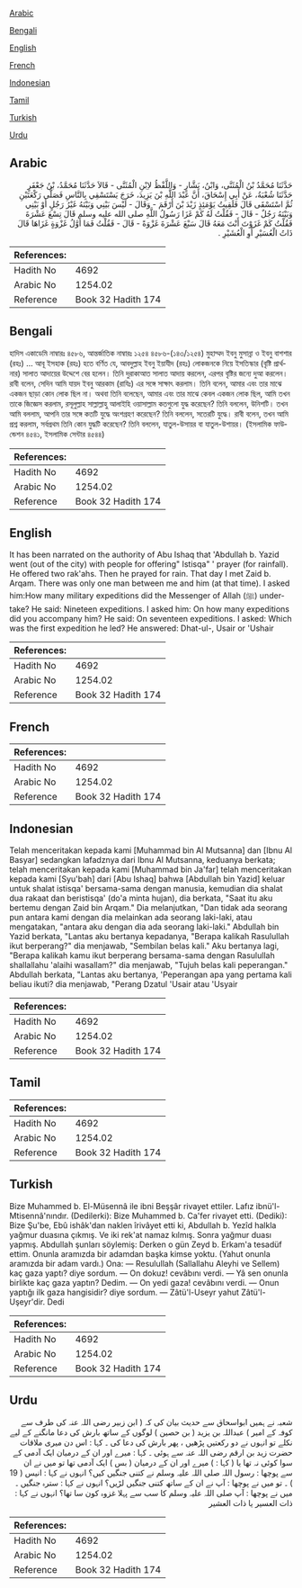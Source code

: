 [Arabic](#arabic)

[Bengali](#bengali)

[English](#english)

[French](#french)

[Indonesian](#indonesian)

[Tamil](#tamil)

[Turkish](#turkish)

[Urdu](#urdu)

## Arabic


<div dir="rtl" lang="ar" style={{fontSize:'larger',backgroundColor:'#f8f9fa',padding:20}}>
حَدَّثَنَا مُحَمَّدُ بْنُ الْمُثَنَّى، وَابْنُ، بَشَّارٍ - وَاللَّفْظُ لاِبْنِ الْمُثَنَّى - قَالاَ حَدَّثَنَا مُحَمَّدُ، بْنُ جَعْفَرٍ حَدَّثَنَا شُعْبَةُ، عَنْ أَبِي إِسْحَاقَ، أَنَّ عَبْدَ اللَّهِ بْنَ يَزِيدَ، خَرَجَ يَسْتَسْقِي بِالنَّاسِ فَصَلَّى رَكْعَتَيْنِ ثُمَّ اسْتَسْقَى قَالَ فَلَقِيتُ يَوْمَئِذٍ زَيْدَ بْنَ أَرْقَمَ - وَقَالَ - لَيْسَ بَيْنِي وَبَيْنَهُ غَيْرُ رَجُلٍ أَوْ بَيْنِي وَبَيْنَهُ رَجُلٌ - قَالَ - فَقُلْتُ لَهُ كَمْ غَزَا رَسُولُ اللَّهِ صلى الله عليه وسلم قَالَ تِسْعَ عَشْرَةَ فَقُلْتُ كَمْ غَزَوْتَ أَنْتَ مَعَهُ قَالَ سَبْعَ عَشْرَةَ غَزْوَةً - قَالَ - فَقُلْتُ فَمَا أَوَّلُ غَزْوَةٍ غَزَاهَا قَالَ ذَاتُ الْعُسَيْرِ أَوِ الْعُشَيْرِ ‏.‏
</div>
<div style={{backgroundColor:'#f8f9fa',padding:20, marginBottom: 10}}><table> <thead> <tr> <th>References:</th> <th></th> </tr> </thead> <tbody><tr><td>Hadith No</td><td>4692</td></tr><tr><td>Arabic No</td><td>1254.02</td></tr><tr><td>Reference</td><td>Book 32 Hadith 174</td></tr></tbody></table></div>

## Bengali


<div dir="ltr" lang="bn" style={{fontSize:'larger',backgroundColor:'#f8f9fa',padding:20}}>
হাদিস একাডেমি নাম্বারঃ ৪৫৮৬, আন্তর্জাতিক নাম্বারঃ ১২৫৪ ৪৫৮৬-(১৪৩/১২৫৪) মুহাম্মদ ইবনু মুসান্না ও ইবনু বাশশার (রহঃ) ... আবূ ইসহাক (রহঃ) হতে বর্ণিত যে, আবদুল্লাহ ইবনু ইয়াযীদ (রহঃ) লোকজনকে নিয়ে ইসতিস্কার (বৃষ্টি প্রার্থনার) সালাত আদায়ের উদ্দেশে বের হলেন। তিনি দুরাকাআত সালাত আদায় করলেন, এরপর বৃষ্টির জন্যে দুআ করলেন। রাবী বলেন, সেদিন আমি যায়দ ইবনু আরকাম (রাযিঃ) এর সঙ্গে সাক্ষাৎ করলাম। তিনি বলেন, আমার এবং তার মাঝে একজন ছাড়া কোন লোক ছিল না। অথবা তিনি বলেছেন, আমার এবং তার মাঝে কেবল একজন লোক ছিল, আমি তখন তাকে জিজ্ঞেস করলাম, রসূলুল্লাহ সাল্লাল্লাহু আলাইহি ওয়াসাল্লাম কতগুলো যুদ্ধ করেছেন? তিনি বললেন, উনিশটি। তখন আমি বললাম, আপনি তার সঙ্গে কতটি যুদ্ধে অংশগ্রহণ করেছেন? তিনি বললেন, সতেরটি যুদ্ধে। রাবী বলেন, তখন আমি প্রশ্ন করলাম, সর্বপ্রথম তিনি কোন যুদ্ধটি করেছেন? তিনি বললেন, যাতুল-উসায়র বা যাতুল-উশায়র। (ইসলামিক ফাউন্ডেশন ৪৫৪১, ইসলামিক সেন্টার ৪৫৪৪)
</div>
<div style={{backgroundColor:'#f8f9fa',padding:20, marginBottom: 10}}><table> <thead> <tr> <th>References:</th> <th></th> </tr> </thead> <tbody><tr><td>Hadith No</td><td>4692</td></tr><tr><td>Arabic No</td><td>1254.02</td></tr><tr><td>Reference</td><td>Book 32 Hadith 174</td></tr></tbody></table></div>

## English


<div dir="ltr" lang="en" style={{fontSize:'larger',backgroundColor:'#f8f9fa',padding:20}}>
It has been narrated on the authority of Abu Ishaq that 'Abdullah b. Yazid went (out of the city) with people for offering" Istisqa" ' prayer (for rainfall). He offered two rak'ahs. Then he prayed for rain. That day I met Zaid b. Arqam. There was only one man between me and him (at that time). I asked him:How many military expeditions did the Messenger of Allah (ﷺ) undertake? He said: Nineteen expeditions. I asked him: On how many expeditions did you accompany him? He said: On seventeen expeditions. I asked: Which was the first expedition he led? He answered: Dhat-ul-, Usair or 'Ushair
</div>
<div style={{backgroundColor:'#f8f9fa',padding:20, marginBottom: 10}}><table> <thead> <tr> <th>References:</th> <th></th> </tr> </thead> <tbody><tr><td>Hadith No</td><td>4692</td></tr><tr><td>Arabic No</td><td>1254.02</td></tr><tr><td>Reference</td><td>Book 32 Hadith 174</td></tr></tbody></table></div>

## French


<div dir="ltr" lang="fr" style={{fontSize:'larger',backgroundColor:'#f8f9fa',padding:20}}>

</div>
<div style={{backgroundColor:'#f8f9fa',padding:20, marginBottom: 10}}><table> <thead> <tr> <th>References:</th> <th></th> </tr> </thead> <tbody><tr><td>Hadith No</td><td>4692</td></tr><tr><td>Arabic No</td><td>1254.02</td></tr><tr><td>Reference</td><td>Book 32 Hadith 174</td></tr></tbody></table></div>

## Indonesian


<div dir="ltr" lang="id" style={{fontSize:'larger',backgroundColor:'#f8f9fa',padding:20}}>
Telah menceritakan kepada kami [Muhammad bin Al Mutsanna] dan [Ibnu Al Basyar] sedangkan lafadznya dari Ibnu Al Mutsanna, keduanya berkata; telah menceritakan kepada kami [Muhammad bin Ja'far] telah menceritakan kepada kami [Syu'bah] dari [Abu Ishaq] bahwa [Abdullah bin Yazid] keluar untuk shalat istisqa' bersama-sama dengan manusia, kemudian dia shalat dua rakaat dan beristisqa' (do'a minta hujan), dia berkata, "Saat itu aku bertemu dengan Zaid bin Arqam." Dia melanjutkan, "Dan tidak ada seorang pun antara kami dengan dia melainkan ada seorang laki-laki, atau mengatakan, "antara aku dengan dia ada seorang laki-laki." Abdullah bin Yazid berkata, "Lantas aku bertanya kepadanya, "Berapa kalikah Rasulullah ikut berperang?" dia menjawab, "Sembilan belas kali." Aku bertanya lagi, "Berapa kalikah kamu ikut berperang bersama-sama dengan Rasulullah shallallahu 'alaihi wasallam?" dia menjawab, "Tujuh belas kali peperangan." Abdullah berkata, "Lantas aku bertanya, 'Peperangan apa yang pertama kali beliau ikuti? dia menjawab, "Perang Dzatul 'Usair atau 'Usyair
</div>
<div style={{backgroundColor:'#f8f9fa',padding:20, marginBottom: 10}}><table> <thead> <tr> <th>References:</th> <th></th> </tr> </thead> <tbody><tr><td>Hadith No</td><td>4692</td></tr><tr><td>Arabic No</td><td>1254.02</td></tr><tr><td>Reference</td><td>Book 32 Hadith 174</td></tr></tbody></table></div>

## Tamil


<div dir="ltr" lang="ta" style={{fontSize:'larger',backgroundColor:'#f8f9fa',padding:20}}>

</div>
<div style={{backgroundColor:'#f8f9fa',padding:20, marginBottom: 10}}><table> <thead> <tr> <th>References:</th> <th></th> </tr> </thead> <tbody><tr><td>Hadith No</td><td>4692</td></tr><tr><td>Arabic No</td><td>1254.02</td></tr><tr><td>Reference</td><td>Book 32 Hadith 174</td></tr></tbody></table></div>

## Turkish


<div dir="ltr" lang="tr" style={{fontSize:'larger',backgroundColor:'#f8f9fa',padding:20}}>
Bize Muhammed b. El-Müsennâ ile ibni Beşşâr riva­yet ettiler. Lafız ibnü'l-Mtisennâ'nındır. (Dedilerki): Bize Muhammed b. Ca'fer rivayet etti. (Dediki): Bize Şu'be, Ebû ishâk'dan naklen îrivâyet etti ki, Abdullah b. Yezîd halkla yağmur duasına çıkmış. Ve iki rek'at namaz kılmış. Sonra yağmur duası yapmış. Abdullah şunları söylemiş: Derken o gün Zeyd b. Erkam'a tesadüf ettim. Onunla aramızda bir adamdan başka kimse yoktu. (Yahut onunla aramızda bir adam vardı.) Ona: — Resulullah (Sallallahu Aleyhi ve Sellem) kaç gaza yaptı? diye sordum. — On dokuz! cevâbını verdi. — Yâ sen onunla birlikte kaç gaza yaptın? Dedim. — On yedi gaza! cevâbını verdi. — Onun yaptığı ilk gaza hangisidir? diye sordum. — Zâtü'l-Useyr yahut Zâtü'l-Uşeyr'dir. Dedi
</div>
<div style={{backgroundColor:'#f8f9fa',padding:20, marginBottom: 10}}><table> <thead> <tr> <th>References:</th> <th></th> </tr> </thead> <tbody><tr><td>Hadith No</td><td>4692</td></tr><tr><td>Arabic No</td><td>1254.02</td></tr><tr><td>Reference</td><td>Book 32 Hadith 174</td></tr></tbody></table></div>

## Urdu


<div dir="rtl" lang="ur" style={{fontSize:'larger',backgroundColor:'#f8f9fa',padding:20}}>
شعبہ نے ہمیں ابواسحاق سے حدیث بیان کی کہ ( ابن زبیر رضی اللہ عنہ کی طرف سے کوفہ کے امیر ) عبداللہ بن یزید ( بن حصین ) لوگوں کے ساتھ بارش کی دعا مانگنے کے لیے نکلے تو انہوں نے دو رکعتیں پڑھیں ، پھر بارش کی دعا کی ۔ کہا : اس دن میری ملاقات حضرت زید بن ارقم رضی اللہ عنہ سے ہوئی ۔ کہا : میرے اور ان کے درمیان ایک آدمی کے سوا کوئی نہ تھا یا ( کہا : ) میرے اور ان کے درمیان ( بس ) ایک آدمی تھا تو میں نے ان سے پوچھا : رسول اللہ صلی اللہ علیہ وسلم نے کتنی جنگیں کیں؟ انہوں نے کہا : انیس ( 19 ) ۔ تو میں نے پوچھا : آپ نے ان کے ساتھ کتنی جنگیں لڑیں؟ انہوں نے کہا : سترہ جنگیں ۔ میں نے پوچھا : آپ صلی اللہ علیہ وسلم کا سب سے پہلا غزوہ کون سا تھا؟ انہوں نے کہا : ذات العسیر یا ذات العشیر
</div>
<div style={{backgroundColor:'#f8f9fa',padding:20, marginBottom: 10}}><table> <thead> <tr> <th>References:</th> <th></th> </tr> </thead> <tbody><tr><td>Hadith No</td><td>4692</td></tr><tr><td>Arabic No</td><td>1254.02</td></tr><tr><td>Reference</td><td>Book 32 Hadith 174</td></tr></tbody></table></div>